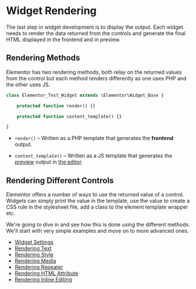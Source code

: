 # Widget Rendering

The last step in widget development is to display the output. Each widget needs to render the data returned from the controls and generate the final HTML displayed in the frontend and in preview.

## Rendering Methods

Elementor has two rendering methods, both relay on the returned values from the control but each method renders differently as one uses PHP and the other uses JS.

```php
class Elementor_Test_Widget extends \Elementor\Widget_Base {

	protected function render() {}

	protected function content_template() {}

}
```

* `render()` – Written as a PHP template that generates the **frontend** output.

* `content_template()` – Written as a JS template that generates the [preview](/editor/elementor-preview) output in [the editor](/editor/).

## Rendering Different Controls

Elementor offers a number of ways to use the returned value of a control. Widgets can simply print the value in the template, use the value to create a CSS rule in the stylesheet file, add a class to the element template wrapper etc.

We're going to dive in and see how this is done using the different methods. We'll start with very simple examples and move on to more advanced ones.

* [Widget Settings](./widget-settings)
* [Rendering Text](./rendering-text)
* [Rendering Style](./rendering-style)
* [Rendering Media](./rendering-media)
* [Rendering Repeater](./rendering-repeaters)
* [Rendering HTML Attribute](./rendering-html-attribute)
* [Rendering Inline Editing](./rendering-inline-editing)
